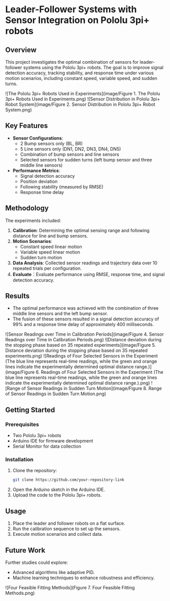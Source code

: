 # Leader-Follower Systems with Sensor Integration on Pololu 3pi+ robots

## Overview
This project investigates the optimal combination of sensors for leader-follower systems using the Pololu 3pi+ robots. The goal is to improve signal detection accuracy, tracking stability, and response time under various motion scenarios, including constant speed, variable speed, and sudden turns.

![The Pololu 3pi+ Robots Used in Experiments](image/Figure 1. The Pololu 3pi+ Robots Used in Experiments.png)
![Sensor Distribution in Pololu 3pi+ Robot System](image/Figure 2. Sensor Distribution in Pololu 3pi+ Robot System.png)

## Key Features
- **Sensor Configurations**:
  - 2 Bump sensors only (BL, BR)
  - 5 Line sensors only (DN1, DN2, DN3, DN4, DN5)
  - Combination of bump sensors and line sensors
  - Selected sensors for sudden turns (left bump sensor and three middle line sensors)
- **Performance Metrics**:
  - Signal detection accuracy
  - Position deviation
  - Following stability (measured by RMSE)
  - Response time delay

## Methodology
The experiments included:
1. **Calibration**: Determining the optimal sensing range and following distance for line and bump sensors.
2. **Motion Scenarios**:
   - Constant speed linear motion
   - Variable speed linear motion
   - Sudden turn motion
3. **Data Analysis**: Collected sensor readings and trajectory data over 10 repeated trials per configuration.
4. **Evaluate**：Evaluate performance using RMSE, response time, and signal detection accuracy.

## Results
- The optimal performance was achieved with the combination of three middle line sensors and the left bump sensor.
- The fusion of these sensors resulted in a signal detection accuracy of 99% and a response time delay of approximately 400 milliseconds.

![Sensor Readings over Time in Calibration Periods](image/Figure 4. Sensor Readings over Time in Calibration Periods.png)
![Distance deviation during the stopping phase based on 35 repeated experiments](image/Figure 5. Distance deviation during the stopping phase based on 35 repeated experiments.png)
![Readings of Four Selected Sensors in the Experiment   (The blue line represents real-time readings, while the green and orange lines indicate the experimentally determined optimal distance range.)](image/Figure 6. Readings of Four Selected Sensors in the Experiment   (The blue line represents real-time readings, while the green and orange lines indicate the experimentally determined optimal distance range.).png)
![Range of Sensor Readings in Sudden Turn Motion](image/Figure 8. Range of Sensor Readings in Sudden Turn Motion.png)


## Getting Started
### Prerequisites
- Two Pololu 3pi+ robots
- Arduino IDE for firmware development
- Serial Monitor for data collection

### Installation
1. Clone the repository:
   ```bash
   git clone https://github.com/your-repository-link
   ```
2. Open the Arduino sketch in the Arduino IDE.
3. Upload the code to the Pololu 3pi+ robots.

## Usage
1. Place the leader and follower robots on a flat surface.
2. Run the calibration sequence to set up the sensors.
3. Execute motion scenarios and collect data.

## Future Work
Further studies could explore:
- Advanced algorithms like adaptive PID.
- Machine learning techniques to enhance robustness and efficiency.

![Four Feasible Fitting Methods](Figure 7. Four Feasible Fitting Methods.png)
